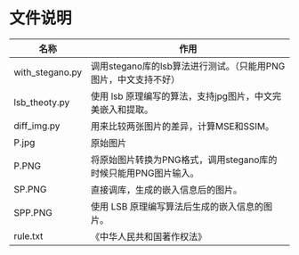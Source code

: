 # 文件说明

| 名称            | 作用                                                         |
| --------------- | ------------------------------------------------------------ |
| with_stegano.py | 调用stegano库的lsb算法进行测试。（只能用PNG图片，中文支持不好） |
| lsb_theoty.py   | 使用 lsb 原理编写的算法，支持jpg图片，中文完美嵌入和提取。   |
| diff_img.py     | 用来比较两张图片的差异，计算MSE和SSIM。                      |
| P.jpg           | 原始图片                                                     |
| P.PNG           | 将原始图片转换为PNG格式，调用stegano库的时候只能用PNG图片输入。 |
| SP.PNG          | 直接调库，生成的嵌入信息后的图片。                           |
| SPP.PNG         | 使用 LSB 原理编写算法后生成的嵌入信息的图片。                |
| rule.txt        | 《中华人民共和国著作权法》                                   |


